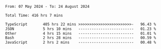 
<!--START_SECTION:waka-->

```txt
From: 07 May 2024 - To: 24 August 2024

Total Time: 416 hrs 7 mins

TypeScript       405 hrs 22 mins >>>>>>>>>>>>>>>>>>>>>>>>-   96.43 %
JSON             5 hrs 10 mins   -------------------------   01.23 %
Other            4 hrs 15 mins   -------------------------   01.01 %
Bash             2 hrs 28 mins   -------------------------   00.59 %
JavaScript       2 hrs 2 mins    -------------------------   00.48 %
```

<!--END_SECTION:waka-->

<!--

### Hi there 👋
**Iam-cesar/Iam-cesar** is a ✨ _special_ ✨ repository because its `README.md` (this file) appears on your GitHub profile.

Here are some ideas to get you started:

- 🔭 I’m currently working on ...
- 🌱 I’m currently learning ...
- 👯 I’m looking to collaborate on ...
- 🤔 I’m looking for help with ...
- 💬 Ask me about ...
- 📫 How to reach me: ...
- 😄 Pronouns: ...
- ⚡ Fun fact: ...
-->

